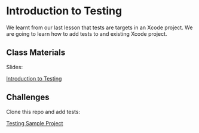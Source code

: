 # Introduction to Testing

We learnt from our last lesson that tests are targets in an Xcode project. We are going to learn how to add tests to and existing Xcode project.

## Class Materials

Slides:

[Introduction to Testing](assets/intro-to-testing.key)


## Challenges

Clone this repo and add tests:

[Testing Sample Project](testing)
